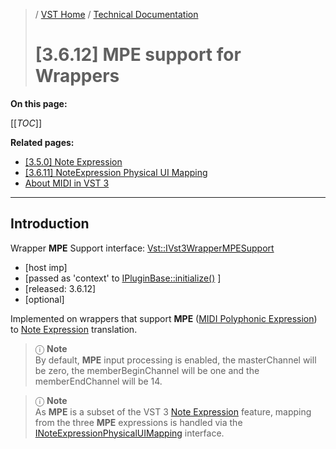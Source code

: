 >/ [VST Home](../../../index.md) / [Technical Documentation](../../Index.md)
>
># [3.6.12] MPE support for Wrappers

**On this page:**

[[_TOC_]]

**Related pages:**

- [[3.5.0] Note Expression](../3.5.0/INoteExpressionController.md)
- [[3.6.11] NoteExpression Physical UI Mapping](../3.6.11/INoteExpressionPhysicalUIMapping.md)
- [About MIDI in VST 3](../../About+MIDI/Index.md)

---

## Introduction

Wrapper **MPE** Support interface: [Vst::IVst3WrapperMPESupport](https://steinbergmedia.github.io/vst3_doc/vstinterfaces/classSteinberg_1_1Vst_1_1IVst3WrapperMPESupport.html)

- [host imp]
- [passed as 'context' to [IPluginBase::initialize()](https://steinbergmedia.github.io/vst3_doc/base/classSteinberg_1_1IPluginBase.html#a3c81be4ff2e7bbb541d3527264f26eed) ]
- [released: 3.6.12]
- [optional]

Implemented on wrappers that support **MPE** ([MIDI Polyphonic Expression](https://www.midi.org/midi-articles/midi-polyphonic-expression-mpe)) to [Note Expression](../3.5.0/INoteExpressionController.md) translation.

>ⓘ **Note**<br>
>By default, **MPE** input processing is enabled, the masterChannel will be zero, the memberBeginChannel will be one and the memberEndChannel will be 14.

>ⓘ **Note**<br>
>As **MPE** is a subset of the VST 3 [Note Expression](../3.5.0/INoteExpressionController.md) feature, mapping from the three **MPE** expressions is handled via the [INoteExpressionPhysicalUIMapping](https://steinbergmedia.github.io/vst3_doc/vstinterfaces/classSteinberg_1_1Vst_1_1INoteExpressionPhysicalUIMapping.html) interface.